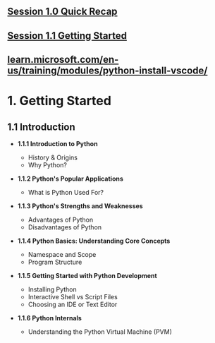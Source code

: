 ## [Session 1.0 Quick Recap](session-1.0-quick-recap.md)

## [Session 1.1 Getting Started](session-1.1.md)

## [learn.microsoft.com/en-us/training/modules/python-install-vscode/](https://learn.microsoft.com/en-us/training/modules/python-install-vscode/)

# 1. Getting Started

## 1.1 Introduction
- **1.1.1 Introduction to Python**
  - History & Origins
  - Why Python?

- **1.1.2 Python's Popular Applications**
  - What is Python Used For?

- **1.1.3 Python's Strengths and Weaknesses**
  - Advantages of Python
  - Disadvantages of Python

- **1.1.4 Python Basics: Understanding Core Concepts**
  - Namespace and Scope
  - Program Structure

- **1.1.5 Getting Started with Python Development**
  - Installing Python
  - Interactive Shell vs Script Files
  - Choosing an IDE or Text Editor

- **1.1.6 Python Internals**
  - Understanding the Python Virtual Machine (PVM)


